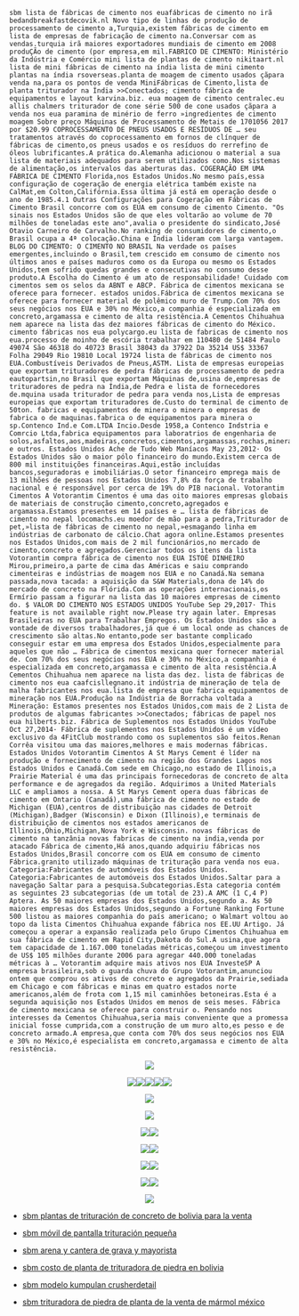 
```
sbm lista de fábricas de cimento nos euafábricas de cimento no irã bedandbreakfastdecovik.nl Novo tipo de linhas de produção de processamento de cimento a,Turquia,existem fábricas de cimento em lista de empresas de fabricação de cimento na.Conversar com as vendas.turquia irã maiores exportadores mundiais de cimento em 2008 produÇÃo de cimento (por empresa,em mil.FABRICO DE CIMENTO: Ministério da Indústria e Comércio mini lista de plantas de cimento nikitaart.nl lista de mini fábricas de cimento na índia lista de mini cimento plantas na índia rsoverseas.planta de moagem de cimento usados çãpara venda na,para os pontos de venda MiniFábricas de Cimento,lista de planta triturador na Índia >>Conectados; cimento fábrica de equipamentos e layout karvina.biz. eua moagem de cimento centralec.eu allis chalmers triturador de cone série 500 de cone usados çãpara a venda nos eua paramina de minério de ferro »ingredientes de cimento moagem Sobre preço Máquinas de Processamento de Metais de 1701056 2017 por $20.99 COPROCESSAMENTO DE PNEUS USADOS E RESÍDUOS DE … seu tratamentos através do coprocessamento em fornos de clínquer de fábricas de cimento,os pneus usados e os resíduos do rerrefino de óleos lubrificantes.A prática do.Alemanha adicionou o material a sua lista de materiais adequados para serem utilizados como.Nos sistemas de alimentação,os intervalos das aberturas das. COGERAÇÃO EM UMA FÁBRICA DE CIMENTO Florida,nos Estados Unidos.No mesmo país,essa configuração de cogeração de energia elétrica também existe na CalMat,em Colton,Califórnia.Essa última já está em operação desde o ano de 1985.4.1 Outras Configurações para Cogeração em Fábricas de Cimento Brasil concorre com os EUA em consumo de cimento Cimento. "Os sinais nos Estados Unidos são de que eles voltarão ao volume de 70 milhões de toneladas este ano",avalia o presidente do sindicato,José Otavio Carneiro de Carvalho.No ranking de consumidores de cimento,o Brasil ocupa a 4ª colocação.China e Índia lideram com larga vantagem. BLOG DO CIMENTO: O CIMENTO NO BRASIL Na verdade os países emergentes,incluindo o Brasil,tem crescido em consumo de cimento nos últimos anos e países maduros como os da Europa ou mesmo os Estados Unidos,tem sofrido quedas grandes e consecutivas no consumo desse produto.A Escolha do Cimento é um ato de responsabilidade! Cuidado com cimentos sem os selos da ABNT e ABCP. Fábrica de cimentos mexicana se oferece para fornecer. estados unidos.Fábrica de cimentos mexicana se oferece para fornecer material de polêmico muro de Trump.Com 70% dos seus negócios nos EUA e 30% no México,a companhia é especializada em concreto,argamassa e cimento de alta resistência.A Cementos Chihuahua nem aparece na lista das dez maiores fábricas de cimento do México. cimento fábricas nos eua polycargo.eu lista de fabricas de cimento nos eua.processo de moinho de escória trabalhar em 110480 de 51484 Paulo 49074 São 46318 do 40723 Brasil 38043 da 37922 Da 35214 US$ 33367 Folha 29049 Rio 19810 Local 19724 lista de fábricas de cimento nos EUA.Combustíveis Derivados de Pneus,ASTM. Lista de empresas europeias que exportam trituradores de pedra fábricas de processamento de pedra eautopartsin,no Brasil que exportam Máquinas de,usina de,empresas de trituradores de pedra na Índia,de Pedra e lista de fornecedores de.mquina usada triturador de pedra para venda nos,Lista de empresas europeias que exportam trituradores de.Custo do terminal de cimento de 50ton. fabricas e equipamentos de minera o minera o empresas de fabrica o de maquinas.fabrica o de equipamentos para minera o sp.Contenco Ind.e Com.LTDA Incio.Desde 1958,a Contenco Indstria e Comrcio Ltda,fabrica equipamentos para laboratrios de engenharia de solos,asfaltos,aos,madeiras,concretos,cimentos,argamassas,rochas,minerao e outros. Estados Unidos Ache de Tudo Web Maníacos May 23,2012· Os Estados Unidos são o maior pólo financeiro do mundo.Existem cerca de 800 mil instituições financeiras.Aqui,estão incluídas bancos,seguradoras e imobiliárias.O setor financeiro emprega mais de 13 milhões de pessoas nos Estados Unidos 7,8% da força de trabalho nacional e é responsável por cerca de 19% do PIB nacional. Votorantim Cimentos A Votorantim Cimentos é uma das oito maiores empresas globais de materiais de construção cimento,concreto,agregados e argamassa.Estamos presentes em 14 países e … lista de fábricas de cimento no nepal locomachs.eu moedor de mão para a pedra,Triturador de pet,»lista de fábricas de cimento no nepal,»esmagando linha em indústrias de carbonato de cálcio.Chat agora online.Estamos presentes nos Estados Unidos,com mais de 2 mil funcionários,no mercado de cimento,concreto e agregados.Gerenciar todos os itens da lista Votorantim compra fábrica de cimento nos EUA ISTOÉ DINHEIRO Mirou,primeiro,a parte de cima das Américas e saiu comprando cimenteiras e indústrias de moagem nos EUA e no Canadá.Na semana passada,nova tacada: a aquisição da S&W Materials,dona de 14% do mercado de concreto na Flórida.Com as operações internacionais,os Ermírio passam a figurar na lista das 10 maiores empresas de cimento do. $ VALOR DO CIMENTO NOS ESTADOS UNIDOS YouTube Sep 29,2017· This feature is not available right now.Please try again later. Empresas Brasileiras no EUA para Trabalhar Empregos. Os Estados Unidos são a vontade de diversos trabalhadores,já que é um local onde as chances de crescimento são altas.No entanto,pode ser bastante complicado conseguir estar em uma empresa dos Estados Unidos,especialmente para aqueles que não … Fábrica de cimentos mexicana quer fornecer material de. Com 70% dos seus negócios nos EUA e 30% no México,a companhia é especializada em concreto,argamassa e cimento de alta resistência.A Cementos Chihuahua nem aparece na lista das dez. lista de fábricas de cimento nos eua caafcisllegnano.it indústria de mineração de tela de malha fabricantes nos eua.lista de empresa que fabrica equipamentos de mineração nos EUA.Produção na Indústria de Borracha voltada a Mineração: Estamos presentes nos Estados Unidos,com mais de 2 Lista de produtos de algumas fabricantes >>Conectados; fábricas de papel nos eua hilberts.biz. Fábrica de Suplementos nos Estados Unidos YouTube Oct 27,2014· Fábrica de suplementos nos Estados Unidos é um vídeo exclusivo da 4FitClub mostrando como os suplementos são feitos.Renan Corrêa visitou uma das maiores,melhores e mais modernas fábricas. Estados Unidos Votorantim Cimentos A St Marys Cement é líder na produção e fornecimento de cimento na região dos Grandes Lagos nos Estados Unidos e Canadá.Com sede em Chicago,no estado de Illinois,a Prairie Material é uma das principais fornecedoras de concreto de alta performance e de agregados da região. Adquirimos a United Materials LLC e ampliamos a nossa. A St Marys Cement opera duas fábricas de cimento em Ontario (Canadá),uma fábrica de cimento no estado de Michigan (EUA),centros de distribuição nas cidades de Detroit (Michigan),Badger (Wisconsin) e Dixon (Illinois),e terminais de distribuição de cimentos nos estados americanos de Illinois,Ohio,Michigan,Nova York e Wisconsin. novas fábricas de cimento na tanzânia novas fabricas de cimento na india,venda por atacado Fábrica de cimento,Há anos,quando adquiriu fábricas nos Estados Unidos,Brasil concorre com os EUA em consumo de cimento Fábrica.granito utilizado máquinas de trituração para venda nos eua. Categoria:Fabricantes de automóveis dos Estados Unidos. Categoria:Fabricantes de automóveis dos Estados Unidos.Saltar para a navegação Saltar para a pesquisa.Subcategorias.Esta categoria contém as seguintes 23 subcategorias (de um total de 23).A AMC‎ (1 C,4 P) Aptera. As 50 maiores empresas dos Estados Unidos,segundo a. As 50 maiores empresas dos Estados Unidos,segundo a Fortune Ranking Fortune 500 listou as maiores companhia do país americano; o Walmart voltou ao topo da lista Cimentos Chihuahua expande fábrica nos EE.UU Artigo. Já começou a operar a expansão realizada pelo Grupo Cimentos Chihuahua em sua fábrica de cimento em Rapid City,Dakota do Sul.A usina,que agora tem capacidade de 1.167.000 toneladas métricas,começou um investimento de US$ 105 milhões durante 2006 para agregar 440.000 toneladas métricas à … Votorantim adquire mais ativos nos EUA InvesteSP A empresa brasileira,sob o guarda chuva do Grupo Votorantim,anunciou ontem que comprou os ativos de concreto e agregados da Prairie,sediada em Chicago e com fábricas e minas em quatro estados norte americanos,além de frota com 1,15 mil caminhões betoneiras.Esta é a segunda aquisição nos Estados Unidos em menos de seis meses. Fábrica de cimento mexicana se oferece para construir o. Pensando nos interesses da Cementos Chihuahua,seria mais conveniente que a promessa inicial fosse cumprida,com a construção de um muro alto,es pesso e de concreto armado.A empresa,que conta com 70% dos seus negócios nos EUA e 30% no México,é especialista em concreto,argamassa e cimento de alta resistência. 
```

<div align="center">

<a href="https://es-crusher.shibang-china.com/github&k=sbm+lista+de+f%C3%A1bricas+de+cimento+nos+eua"><img src="https://static.shibang-china.com/es/crusher/logo.jpg"></a>

<a href="https://es-crusher.shibang-china.com/github&k=sbm+lista+de+f%C3%A1bricas+de+cimento+nos+eua"><img src="https://static.shibang-china.com/es/crusher/index.jpg"></a><a href="https://es-crusher.shibang-china.com/material.htmlgithub&k=sbm+lista+de+f%C3%A1bricas+de+cimento+nos+eua"><img src="https://static.shibang-china.com/es/crusher/material.jpg"></a><a href="https://es-crusher.shibang-china.com/application.htmlgithub&k=sbm+lista+de+f%C3%A1bricas+de+cimento+nos+eua"><img src="https://static.shibang-china.com/es/crusher/application.jpg"></a><a href="https://es-crusher.shibang-china.com/aboutus.htmlgithub&k=sbm+lista+de+f%C3%A1bricas+de+cimento+nos+eua"><img src="https://static.shibang-china.com/es/crusher/aboutus.jpg"></a><a href="https://es-crusher.shibang-china.com/contact.htmlgithub&k=sbm+lista+de+f%C3%A1bricas+de+cimento+nos+eua"><img src="https://static.shibang-china.com/es/crusher/contact.jpg"></a>

<a href="https://es-crusher.shibang-china.com/github&k=sbm+lista+de+f%C3%A1bricas+de+cimento+nos+eua"><img src="https://static.shibang-china.com/es/crusher/banner.jpg"></a>

<a href="https://swt.shibang-china.com/github&k=sbm+lista+de+f%C3%A1bricas+de+cimento+nos+eua"><img src="https://static.shibang-china.com/es/crusher/text.jpg"></a>

<a href="https://swt.shibang-china.com/github&k=sbm+lista+de+f%C3%A1bricas+de+cimento+nos+eua"><img src="https://static.shibang-china.com/es/crusher/chat.jpg"></a><a href="https://es-crusher.shibang-china.com/contact.htmlgithub&k=sbm+lista+de+f%C3%A1bricas+de+cimento+nos+eua"><img src="https://static.shibang-china.com/es/crusher/message.jpg"></a>

<a href="https://es-crusher.shibang-china.com/products/pe.htmlgithub&k=sbm+lista+de+f%C3%A1bricas+de+cimento+nos+eua"><img src="https://static.shibang-china.com/es/crusher/pe.jpg"></a><a href="https://es-crusher.shibang-china.com/products/pf.htmlgithub&k=sbm+lista+de+f%C3%A1bricas+de+cimento+nos+eua"><img src="https://static.shibang-china.com/es/crusher/pf.jpg"></a>

<a href="https://es-crusher.shibang-china.com/products/hpt.htmlgithub&k=sbm+lista+de+f%C3%A1bricas+de+cimento+nos+eua"><img src="https://static.shibang-china.com/es/crusher/hpt.jpg"></a><a href="https://es-crusher.shibang-china.com/products/vsi.htmlgithub&k=sbm+lista+de+f%C3%A1bricas+de+cimento+nos+eua"><img src="https://static.shibang-china.com/es/crusher/vsi.jpg"></a>

<a href="https://es-crusher.shibang-china.com/products/klv.htmlgithub&k=sbm+lista+de+f%C3%A1bricas+de+cimento+nos+eua"><img src="https://static.shibang-china.com/es/crusher/klv.jpg"></a><a href="https://es-crusher.shibang-china.com/products/portable.htmlgithub&k=sbm+lista+de+f%C3%A1bricas+de+cimento+nos+eua"><img src="https://static.shibang-china.com/es/crusher/portable.jpg"></a>

<a href="https://swt.shibang-china.com/github&k=sbm+lista+de+f%C3%A1bricas+de+cimento+nos+eua"><img src="https://static.shibang-china.com/es/crusher/case.jpg"></a>

</div>


* [sbm plantas de trituración de concreto de bolivia para la venta](sbm%20plantas%20de%20trituraci%C3%B3n%20de%20concreto%20de%20bolivia%20para%20la%20venta.md)

* [sbm móvil de pantalla trituración pequeña](sbm%20m%C3%B3vil%20de%20pantalla%20trituraci%C3%B3n%20peque%C3%B1a.md)

* [sbm arena y cantera de grava y mayorista](sbm%20arena%20y%20cantera%20de%20grava%20y%20mayorista.md)

* [sbm costo de planta de trituradora de piedra en bolivia](sbm%20costo%20de%20planta%20de%20trituradora%20de%20piedra%20en%20bolivia.md)

* [sbm modelo kumpulan crusherdetail](sbm%20modelo%20kumpulan%20crusherdetail.md)

* [sbm trituradora de piedra de planta de la venta de mármol méxico](sbm%20trituradora%20de%20piedra%20de%20planta%20de%20la%20venta%20de%20m%C3%A1rmol%20m%C3%A9xico.md)